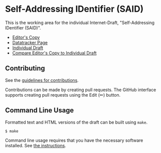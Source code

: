 # Self-Addressing IDentifier (SAID)

This is the working area for the individual Internet-Draft, "Self-Addressing IDentifier (SAID)".

* [Editor's Copy](https://WebOfTrust.github.io/ietf-said/#go.draft-ssmith-said.html)
* [Datatracker Page](https://datatracker.ietf.org/doc/draft-ssmith-said)
* [Individual Draft](https://datatracker.ietf.org/doc/html/draft-ssmith-said)
* [Compare Editor's Copy to Individual Draft](https://WebOfTrust.github.io/ietf-said/#go.draft-ssmith-said.diff)


## Contributing

See the
[guidelines for contributions](https://github.com/WebOfTrust/ietf-said/blob/main/CONTRIBUTING.md).

Contributions can be made by creating pull requests.
The GitHub interface supports creating pull requests using the Edit (✏) button.


## Command Line Usage

Formatted text and HTML versions of the draft can be built using `make`.

```sh
$ make
```

Command line usage requires that you have the necessary software installed.  See
[the instructions](https://github.com/martinthomson/i-d-template/blob/main/doc/SETUP.md).

